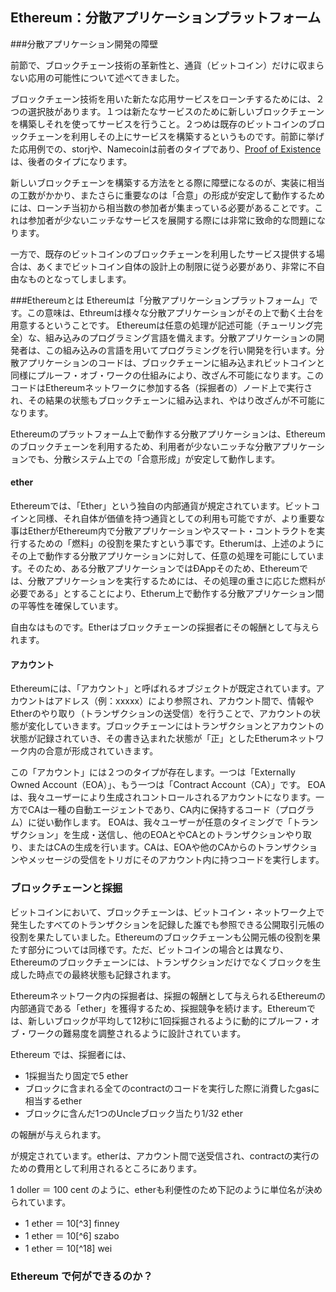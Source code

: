 ## Ethereum：分散アプリケーションプラットフォーム

###分散アプリケーション開発の障壁

前節で、ブロックチェーン技術の革新性と、通貨（ビットコイン）だけに収まらない応用の可能性について述べてきました。

ブロックチェーン技術を用いた新たな応用サービスをローンチするためには、２つの選択肢があります。１つは新たなサービスのために新しいブロックチェーンを構築しそれを使ってサービスを行うこと。２つめは既存のビットコインのブロックチェーンを利用しその上にサービスを構築するというものです。前節に挙げた応用例での、storjや、Namecoinは前者のタイプであり、[Proof of Existence](http://hoge.hoge)は、後者のタイプになります。

新しいブロックチェーンを構築する方法をとる際に障壁になるのが、実装に相当の工数がかかり、またさらに重要なのは「合意」の形成が安定して動作するためには、ローンチ当初から相当数の参加者が集まっている必要があることです。これは参加者が少ないニッチなサービスを展開する際には非常に致命的な問題になります。

一方で、既存のビットコインのブロックチェーンを利用したサービス提供する場合は、あくまでビットコイン自体の設計上の制限に従う必要があり、非常に不自由なものとなってしまします。

###Ethereumとは
Ethereumは「分散アプリケーションプラットフォーム」です。この意味は、Ethreumは様々な分散アプリケーションがその上で動く土台を用意するということです。
Ethereumは任意の処理が記述可能（チューリング完全）な、組み込みのプログラミング言語を備えます。分散アプリケーションの開発者は、この組み込みの言語を用いてプログラミングを行い開発を行います。分散アプリケーションのコードは、ブロックチェーンに組み込まれビットコインと同様にプルーフ・オブ・ワークの仕組みにより、改ざん不可能になります。このコードはEthereumネットワークに参加する各（採掘者の）ノード上で実行され、その結果の状態もブロックチェーンに組み込まれ、やはり改ざんが不可能になります。

Ethereumのプラットフォーム上で動作する分散アプリケーションは、Ethereumのブロックチェーンを利用するため、利用者が少ないニッチな分散アプリケーションでも、分散システム上での「合意形成」が安定して動作します。

#### ether
Ethereumでは、「Ether」という独自の内部通貨が規定されています。ビットコインと同様、それ自体が価値を持つ通貨としての利用も可能ですが、より重要な事はEtherがEthereum内で分散アプリケーションやスマート・コントラクトを実行するための「燃料」の役割を果たすという事です。Etherumは、上述のようにその上で動作する分散アプリケーションに対して、任意の処理を可能にしています。そのため、ある分散アプリケーションではÐAppそのため、Ethereumでは、分散アプリケーションを実行するためには、その処理の重さに応じた燃料が必要である」とすることにより、Etherum上で動作する分散アプリケーション間の平等性を確保しています。

自由なはものです。Etherはブロックチェーンの採掘者にその報酬として与えられます。

#### アカウント
Ethereumには、「アカウント」と呼ばれるオブジェクトが既定されています。アカウントはアドレス（例：xxxxx）により参照され、アカウント間で、情報やEtherのやり取り（トランザクションの送受信）を行うことで、アカウントの状態が変化していきます。ブロックチェーンにはトランザクションとアカウントの状態が記録されていき、その書き込まれた状態が「正」としたEtherumネットワーク内の合意が形成されていきます。

この「アカウント」には２つのタイプが存在します。一つは「Externally Owned Account（EOA）」、もう一つは「Contract Account（CA）」です。
EOAは、我々ユーザーにより生成されコントロールされるアカウントになります。一方でCAは一種の自動エージェントであり、CA内に保持するコード（プログラム）に従い動作します。
EOAは、我々ユーザーが任意のタイミングで「トランザクション」を生成・送信し、他のEOAとやCAとのトランザクションやり取り、またはCAの生成を行います。CAは、EOAや他のCAからのトランザクションやメッセージの受信をトリガにそのアカウント内に持つコードを実行します。


### ブロックチェーンと採掘
ビットコインにおいて、ブロックチェーンは、ビットコイン・ネットワーク上で発生したすべてのトランザクションを記録した誰でも参照できる公開取引元帳の役割を果たしていました。Ethereumのブロックチェーンも公開元帳の役割を果たす部分については同様です。ただ、ビットコインの場合とは異なり、Ethereumのブロックチェーンには、トランザクションだけでなくブロックを生成した時点での最終状態も記録されます。

Ethereumネットワーク内の採掘者は、採掘の報酬として与えられるEthereumの内部通貨である「ether」を獲得するため、採掘競争を続けます。Ethereumでは、新しいブロックが平均して12秒に1回採掘されるように動的にプルーフ・オブ・ワークの難易度を調整されるように設計されています。

Ethereum では、採掘者には、
* 1採掘当たり固定で5 ether
* ブロックに含まれる全てのcontractのコードを実行した際に消費したgasに相当するether
* ブロックに含んだ1つのUncleブロック当たり1/32 ether

の報酬が与えられます。



が規定されています。etherは、アカウント間で送受信され、contractの実行のための費用として利用されるところにあります。



1 doller ＝ 100 cent のように、etherも利便性のため下記のように単位名が決められています。

* 1 ether ＝ 10[^3] finney
* 1 ether ＝ 10[^6] szabo
* 1 ether ＝ 10[^18] wei


### Ethereum で何ができるのか？